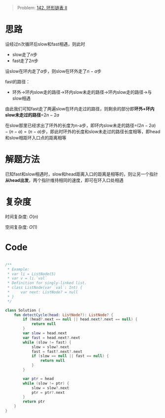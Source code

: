 > Problem: [142. 环形链表 II](https://leetcode.cn/problems/linked-list-cycle-ii/description/)

# 思路
设经过n次循环后slow和fast相遇，则此时
- slow走了$n$步
- fast走了$2n$步

设slow在环内走了$a$步，则slow在环外走了$n-a$步

fast的路径：
- 环外->环内slow走的路径->环内slow未走的路径->环内slow走的路径->与slow相遇

由此我们可知fast走了两遍slow在环内走过的路径，则剩余的部分即**环外+环内slow未走过的路径**=$2n-2a$

在slow那里已经求出了环外的长度为n-a步，即环内slow未走的路径=$(2n-2a)-(n-a)=(n-a)$步，即此时环外的长度和slow未走过的路径长度相等，即head和slow相距环入口点的距离相等

# 解题方法
已知fast和slow相遇时，slow和head距离入口的距离是相等的，则让另一个指针**从head出发**，两个指针维持相同的速度，即可在环入口处相遇

# 复杂度
时间复杂度:  $O(n)$

空间复杂度:  $O(1)$

# Code
```Kotlin []

/**
 * Example:
 * var li = ListNode(5)
 * var v = li.`val`
 * Definition for singly-linked list.
 * class ListNode(var `val`: Int) {
 *     var next: ListNode? = null
 * }
 */

class Solution {
    fun detectCycle(head: ListNode?): ListNode? {
        if (head?.next == null || head.next?.next == null) {
            return null
        }
        var slow = head.next
        var fast = head.next?.next
        while (slow != fast) {
            slow = slow?.next
            fast = fast?.next?.next
            if (slow == null || fast == null) {
                return null
            }
        }

        var ptr = head
        while (slow != ptr) {
            slow = slow?.next
            ptr = ptr?.next
        }
        return ptr
    }
}
```
